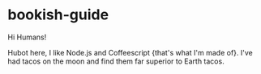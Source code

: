 # bookish-guide

Hi Humans!

Hubot here, I like Node.js and Coffeescript {that's what I'm made of}.
I've had tacos on the moon and find them far superior to Earth tacos.
